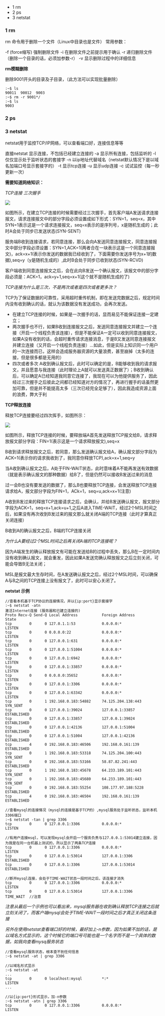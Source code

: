 <!-- MarkdownTOC -->

- 1 rm
- 2 ps
- 3 netstat

<!-- /MarkdownTOC -->




### 1 rm
rm 命令用于删除一个文件（Linux中目录也是文件）
常用参数：

-f (force缩写) 强制删除文件
-i 在删除文件之前提示用于确认
-r 递归删除文件（删除一个目录的话，必须加参数-r）
-v 显示删除过程中的详细信息

**rm模糊删除**

删除9001开头的目录及子目录，（此方法可以实现批量删除）
```
:~$ ls
90011  90012  9003 
:~$ rm -r 9001*/
:~$ ls
9003
```

### 2 ps


### 3 netstat

netstat用于监控TCP/IP网络，可以查看端口好，连接信息等等

直接netstat 显示连接，不包括已经建立连接的
-a 显示所有连接，包括监听的
-l 仅仅显示处于监听状态的套接字
-n 以ip地址代替域名（netstat默认情况下是以域名加端口号显示套接字的）
-t 显示tcp连接
-u 显示udp连接
-c 试试监控（每一秒更新一次）

**需要知道网络知识：**

*TCP连接 三次握手*

![](../image/basic/TCP三次握手.png)

如图所示，在建立TCP连接的时候需要经过三次握手，首先客户端A发送请求连接报文，请求连接报文中的部分字段必须设置成如下形式：SYN=1，seq=x，其中SYN=1表示这是一个请求连接报文，seq=x表示的是序列号，x是随机生成的；此时A会处于同步已发送状态(SYN-SENT)

服务端B收到连接请求，若同意连接，那么会向A发送同意连接报文，同意连接报文中部分字段必须设置：SYN=1,ACK=1(两者合在一块表示这是一个同意连接报文)，ack=x+1(表示你发送的数据我已经收到了，下面需要你发送序号为x+1的数据),seq=y（y是随机生成的）,此时B会处于同步已收到状态(SYN-RCVD)

客户端收到同意连接报文之后，会在此向B发送一个确认报文，该报文中的部分字段必须是：ACK=1，ack=y+1,seq=x+1(这个就不是随机生成的了)

*TCP连接为什么是三次，不是两次或者是四次或者更多次？*

TCP为了保证数据的可靠性，采用超时重传机制，即在发送完数据之后，规定时间内没有收到确认的话，就认为该数据没有发送成功，会再次发送。

- 在建立TCP连接的时候，如果是一次握手的话，显而易见不能保证连接一定建立；
- 两次握手也不行，如果B收到连接报文之后，发送同意连接报文并建立一个连接（开启一个线程负责该连接），但是不能保证A一定可以收到同意连接报文，如果A没有收到的话，会超时重传请求连接消息，于是B又发送同意连接报文并建立连接（又开启一个线程负责连接）...如此，但是实际上知识同一个用户的一次连接而已，这样会造成服务器资源的大量浪费，甚至崩掉（太多的连接，但是很多都是无用的） 
- 四次或者多次 A收到确认报文后，此时可以确定的是，B能够收到我的请求报文，并且愿意与我连接（此时理论上A就可以发送真正数据了）；B收到确认后，可以确定A已经知道我同意它连接了，我现在可以为他提供服务了，因此经过三次握手之后彼此之间都已经知道对方的情况了，再进行握手的话虽然更加可靠，但是并不能提高太多（三次已经完全足够了），因此我造成资源上面的浪费，弊大于利

**TCP释放连接**

释放TCP连接要经过四次挥手，如图所示：

![](../image/basic/tcp释放连接.png)

如图所示，释放TCP连接的时候，要释放端A首先发送释放TCP报文给B，请求释放报文部分字段：FIN=1(表示这是一个请求释放报文),seq=x

B收到请求释放报文之后，若同意，那么发送确认报文给A，确认报文部分字段为ACK=1(表示你的请求我收到了，我同意你释放TCP),ack=x+1,seq=y

当A收到确认报文之后，A处于FIN-WAIT状态，此时意味着A不能再发送有效数据（就是表示确认报文的那种数据）给B了，但是仍然可以接收B发送过来的消息

过一会B也没有要发送的数据了，那么B也要释放TCP连接，会发送释放TCP连接请求给A，报文部分字段为FIN=1，ACk=1，seq=u,ack=x+1(注意)

A收到B发过来的释放TCP连接请求之后，会确认，并给B发送确认报文，报文部分字段为ACK=1，seq=x+1,ack=u+1,之后A进入TIME-WAIT，经过2个MSL时间之后，如果没有再次收到B发过来的报文那么就关闭A端的TCP连接（此时才算真正关闭连接）

B收到A的确认报文之后，B端的TCP连接关闭

*为什么A要经过2个MSL时间之后再关闭A端的TCP连接呢？*

因为A端发生的确认释放报文有可能在发送给B的过程中丢失，那么B在一定时间内没有收到确认报文，就会重发，因此如果A发送完确认释放报文之后立刻关闭，可能会导致B无法关闭；

MSL是报文最大生存时间，在A发送确认报文之后，经过2个MSL时间，可以确保A与B之间的TCP连接上没有报文了，此时可以安心关闭了。

**netstat 示例**

```
//查看本机基于TCP协议的连接情况，并以{ip:port}显示套接字
:~$ netstat -atn
激活Internet连接 (服务器和已建立连接的)
Proto Recv-Q Send-Q Local Address           Foreign Address         State      
tcp        0      0 127.0.1.1:53            0.0.0.0:*               LISTEN     
tcp        0      0 0.0.0.0:22              0.0.0.0:*               LISTEN     
tcp        0      0 127.0.0.1:631           0.0.0.0:*               LISTEN     
tcp        0      0 127.0.0.1:51004         0.0.0.0:*               LISTEN     
tcp        0      0 127.0.0.1:6942          0.0.0.0:*               LISTEN     
tcp        0      0 127.0.0.1:33857         0.0.0.0:*               LISTEN     
tcp        0      0 0.0.0.0:35652           0.0.0.0:*               LISTEN     
tcp        0      0 127.0.0.1:3306          0.0.0.0:*               LISTEN     
tcp        0      0 127.0.0.1:63342         0.0.0.0:*               LISTEN     
tcp        0      1 192.168.0.183:54882     74.125.204.138:443      SYN_SENT   
tcp        0      0 127.0.0.1:39024         127.0.0.1:33857         ESTABLISHED
tcp        0      0 127.0.0.1:33857         127.0.0.1:39024         ESTABLISHED
tcp        0      0 127.0.0.1:42136         127.0.0.1:51004         ESTABLISHED
tcp        0      0 127.0.0.1:51004         127.0.0.1:42136         ESTABLISHED
tcp        4      0 192.168.0.183:46506     192.168.0.161:139       ESTABLISHED
tcp        0      1 192.168.0.183:53318     74.125.204.100:443      SYN_SENT   
tcp        0      0 192.168.0.183:53166     58.87.82.241:443        ESTABLISHED
tcp        0      1 192.168.0.183:45678     64.233.189.101:443      SYN_SENT   
tcp        0      1 192.168.0.183:45680     64.233.189.101:443      SYN_SENT   
tcp        0      0 192.168.0.183:55254     108.177.97.188:5228     ESTABLISHED
tcp        4      0 192.168.0.183:46504     192.168.0.161:139       ESTABLISHED

//查看mysql的连接情况（mysql的连接是基于TCP的）,mysql服务处于监听状态，监听本机3306端口
:~$ netstat -tan | grep 3306
tcp        0      0 127.0.0.1:3306          0.0.0.0:*               LISTEN 

//有用户连接msql，可以发现mysql会开启一个服务负责与127.0.0.1:53014建立连接，因为我是在同一台机器上测试的，所以显示了两条TCP连接
tcp        0      0 127.0.0.1:3306          0.0.0.0:*               LISTEN     
tcp        0      0 127.0.0.1:53014         127.0.0.1:3306          ESTABLISHED
tcp        0      0 127.0.0.1:3306          127.0.0.1:53014         ESTABLISHED

//断开mysql连接，会处于TIME-WAIT状态一段时间之后，该连接才消失
tcp        0      0 127.0.0.1:3306          0.0.0.0:*               LISTEN     
tcp        0      0 127.0.0.1:53014         127.0.0.1:3306          TIME_WAIT  //注意
```

*注意从最后一个示例也可以看出来，mysql服务器在收到确认释放TCP连接之后就立刻关闭了，而客户端mysql会处于TIME-WAIT一段时间之后才真正关闭这条连接*

*另外在使用netstat查看端口好的时候，最好加上-n参数，因为如果不加的话，是以域名方式显示的，这个时候它的端口号可能也是一个名字而不是一个具体的数据，如我向查看mysq服务状态*
```
//查看mysql服务状态，根本查不到任何信息
:~$ netstat -at | grep 3306

//以域名形式显示
:~$ netstat -at
...
tcp        0      0 localhost:mysql         *:*                     LISTEN 
...

//以{ip:port}形式显示，加-n参数
:~$ netstat -atn | grep 3306
tcp        0      0 127.0.0.1:3306          0.0.0.0:*               LISTEN
```
